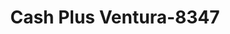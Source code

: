 ---
f_zip-code: 93001
f_state-code: CA
title: Cash Plus Ventura-8347
f_phone: 805-653-1418
f_city-only: Ventura
f_address: 1418 E Main Street Ventura
f_location-unique-id: '8347'
slug: cash-plus-ventura-8347
updated-on: '2024-05-30T13:46:58.046Z'
created-on: '2024-05-30T13:36:59.803Z'
published-on: '2024-05-30T13:54:32.469Z'
f_city-state: cms/city/ventura-ca.md
f_company: cms/company/cash-plus-ventura.md
f_state: cms/state/california.md
layout: '[payday-loan].html'
tags: payday-loan
---